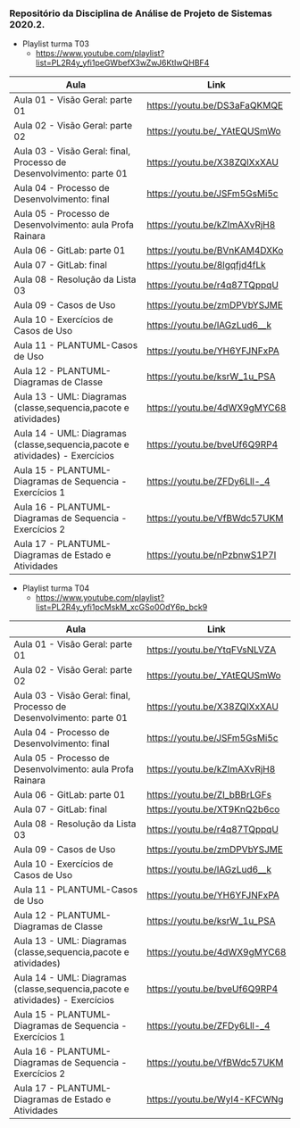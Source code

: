 ### Repositório da Disciplina de Análise de Projeto de Sistemas 2020.2.

* Playlist turma T03
  * https://www.youtube.com/playlist?list=PL2R4y_yfi1peGWbefX3wZwJ6KtIwQHBF4

Aula | Link
------------ | -------------
Aula 01 - Visão Geral: parte 01 | https://youtu.be/DS3aFaQKMQE
Aula 02 - Visão Geral: parte 02 | https://youtu.be/_YAtEQUSmWo
Aula 03 - Visão Geral: final, Processo de Desenvolvimento: parte 01 | https://youtu.be/X38ZQlXxXAU
Aula 04 - Processo de Desenvolvimento: final | https://youtu.be/JSFm5GsMi5c
Aula 05 - Processo de Desenvolvimento: aula Profa Rainara | https://youtu.be/kZImAXvRjH8
Aula 06 - GitLab: parte 01 | https://youtu.be/BVnKAM4DXKo
Aula 07 - GitLab: final | https://youtu.be/8lgqfjd4fLk
Aula 08 - Resolução da Lista 03 | https://youtu.be/r4q87TQppqU
Aula 09 - Casos de Uso | https://youtu.be/zmDPVbYSJME
Aula 10 - Exercícios de Casos de Uso | https://youtu.be/lAGzLud6__k
Aula 11 - PLANTUML-Casos de Uso | https://youtu.be/YH6YFJNFxPA
Aula 12 - PLANTUML-Diagramas de Classe | https://youtu.be/ksrW_1u_PSA
Aula 13 - UML: Diagramas (classe,sequencia,pacote e atividades) | https://youtu.be/4dWX9gMYC68
Aula 14 - UML: Diagramas (classe,sequencia,pacote e atividades) - Exercícios | https://youtu.be/bveUf6Q9RP4
Aula 15 - PLANTUML-Diagramas de Sequencia - Exercícios 1 | https://youtu.be/ZFDy6Lll-_4
Aula 16 - PLANTUML-Diagramas de Sequencia - Exercícios 2 | https://youtu.be/VfBWdc57UKM
Aula 17 - PLANTUML-Diagramas de Estado e Atividades | https://youtu.be/nPzbnwS1P7I

* Playlist turma T04
  * https://www.youtube.com/playlist?list=PL2R4y_yfi1pcMskM_xcGSo0OdY6p_bck9

Aula | Link
------------ | -------------
Aula 01 - Visão Geral: parte 01 | https://youtu.be/YtqFVsNLVZA
Aula 02 - Visão Geral: parte 02 | https://youtu.be/_YAtEQUSmWo
Aula 03 - Visão Geral: final, Processo de Desenvolvimento: parte 01 | https://youtu.be/X38ZQlXxXAU
Aula 04 - Processo de Desenvolvimento: final | https://youtu.be/JSFm5GsMi5c
Aula 05 - Processo de Desenvolvimento: aula Profa Rainara | https://youtu.be/kZImAXvRjH8
Aula 06 - GitLab: parte 01 | https://youtu.be/ZI_bBBrLGFs
Aula 07 - GitLab: final | https://youtu.be/XT9KnQ2b6co
Aula 08 - Resolução da Lista 03 | https://youtu.be/r4q87TQppqU
Aula 09 - Casos de Uso | https://youtu.be/zmDPVbYSJME
Aula 10 - Exercícios de Casos de Uso | https://youtu.be/lAGzLud6__k
Aula 11 - PLANTUML-Casos de Uso | https://youtu.be/YH6YFJNFxPA
Aula 12 - PLANTUML-Diagramas de Classe | https://youtu.be/ksrW_1u_PSA
Aula 13 - UML: Diagramas (classe,sequencia,pacote e atividades) | https://youtu.be/4dWX9gMYC68
Aula 14 - UML: Diagramas (classe,sequencia,pacote e atividades) - Exercícios | https://youtu.be/bveUf6Q9RP4
Aula 15 - PLANTUML-Diagramas de Sequencia - Exercícios 1 | https://youtu.be/ZFDy6Lll-_4
Aula 16 - PLANTUML-Diagramas de Sequencia - Exercícios 2 | https://youtu.be/VfBWdc57UKM
Aula 17 - PLANTUML-Diagramas de Estado e Atividades | https://youtu.be/WyI4-KFCWNg